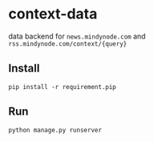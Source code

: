 # context-data

data backend for `news.mindynode.com` and `rss.mindynode.com/context/{query}`

## Install

```
pip install -r requirement.pip
```

## Run

```
python manage.py runserver
```